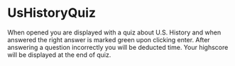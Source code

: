 # UsHistoryQuiz

When opened you are displayed with a quiz about U.S. History and when answered the right answer is marked green upon clicking enter.
After answering a question incorrectly you will be deducted time.
Your highscore will be displayed at the end of quiz.


